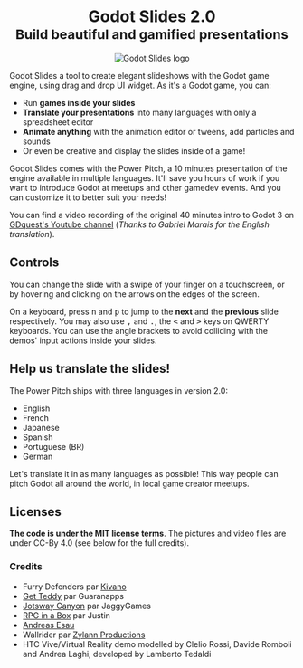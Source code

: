 <h1 align="center">
Godot Slides 2.0</br>
<small>Build beautiful and gamified presentations</small>
</h1>

<p align='center'>
  <img src="https://i.imgur.com/bm30rQI.png" alt="Godot Slides logo" />
</p>

Godot Slides a tool to create elegant slideshows with the Godot game engine, using drag and drop UI widget. As it's a Godot game, you can:

- Run **games inside your slides**
- **Translate your presentations** into many languages with only a spreadsheet editor
- **Animate anything** with the animation editor or tweens, add particles and sounds
- Or even be creative and display the slides inside of a game!

Godot Slides comes with the Power Pitch, a 10 minutes presentation of the engine available in multiple languages. It'll save you hours of work if you want to introduce Godot at meetups and other gamedev events. And you can customize it to better suit your needs!

You can find a video recording of the original 40 minutes intro to Godot 3 on [GDquest's Youtube channel](https://www.youtube.com/watch?v=4v3qge-3CqQ) (*Thanks to Gabriel Marais for the English translation*).

## Controls

You can change the slide with a swipe of your finger on a touchscreen, or by hovering and clicking on the arrows on the edges of the screen.

On a keyboard, press <kbd>n</kbd> and <kbd>p</kbd> to jump to the **next** and the **previous** slide respectively. You may also use <kbd>,</kbd> and <kbd>.</kbd>, the <kbd><</kbd> and <kbd>></kbd> keys on QWERTY keyboards. You can use the angle brackets to avoid colliding with the demos' input actions inside your slides.

## Help us translate the slides!

The Power Pitch ships with three languages in version 2.0:

- English
- French
- Japanese
- Spanish
- Portuguese (BR)
- German

Let's translate it in as many languages as possible! This way people can pitch Godot all around the world, in local game creator meetups.

## Licenses

**The code is under the MIT license terms**. The pictures and video files are under CC-By 4.0 (see below for the full credits).

### Credits ###

- Furry Defenders par [Kivano](http://www.kivano.games/)
- [Get Teddy](https://play.google.com/store/apps/details?id=fr.guaranapps.games.get_teddy) par Guaranapps
- [Jotsway Canyon](https://jaggygames.itch.io/jotswaycanyon) par JaggyGames
- [RPG in a Box](http://www.rpginabox.com/) par Justin
- [Andreas Esau](https://www.youtube.com/user/ndee85)
- Wallrider par [Zylann Productions](https://www.youtube.com/user/ZylannMP3/videos)
- HTC Vive/Virtual Reality demo modelled by Clelio Rossi, Davide Romboli and Andrea Laghi, developed by Lamberto Tedaldi
